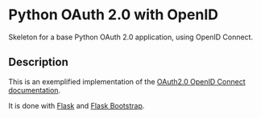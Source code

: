 # Python OAuth 2.0 with OpenID

Skeleton for a base Python OAuth 2.0 application, using OpenID Connect.

## Description

This is an exemplified implementation of the [OAuth2.0 OpenID Connect documentation](https://developers.google.com/identity/protocols/OpenIDConnect).

It is done with [Flask](http://flask.pocoo.org/docs/1.0/) and [Flask Bootstrap](https://pythonhosted.org/Flask-Bootstrap/).
